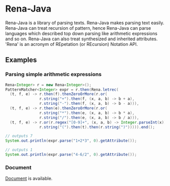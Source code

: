 # Rena-Java
Rena-Java is a library of parsing texts. Rena-Java makes parsing text easily.
Rena-Java can treat recursion of pattern, hence Rena-Java can parse languages which described top down parsing
like arithmetic expressions and so on.
Rena-Java can also treat synthesized and inherited attributes.
'Rena' is an acronym of REpetation (or REcursion) Notation API.

## Examples

### Parsing simple arithmetic expressions
```java
Rena<Integer> r = new Rena<Integer>();
PatternMatcher<Integer> expr = r.then(Rena.letrec(
  (t, f, e) -> r.then(f).thenZeroOrMore(r.or(
               r.string("+").then(f, (x, a, b) -> b + a),
               r.string("-").then(f, (x, a, b) -> b - a))),
  (t, f, e) -> r.then(e).thenZeroOrMore(r.or(
               r.string("*").then(e, (x, a, b) -> b * a),
			   r.string("/").then(e, (x, a, b) -> b / a))),
  (t, f, e) -> r.or(r.regex("[0-9]+", (x, a, b) -> Integer.parseInt(x)),
               r.string("(").then(t).then(r.string(")"))))).end();

// outputs 7
System.out.println(expr.parse("1+2*3", 0).getAttribute());

// outputs 1
System.out.println(expr.parse("4-6/2", 0).getAttribute());
```

### Document
[Document](http://rena.morilib.net/java/index.html) is available.

